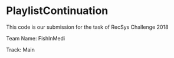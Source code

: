 # PlaylistContinuation
This code is our submission for the task of RecSys Challenge 2018

Team Name: FishInMedi

Track: Main

